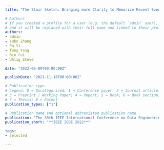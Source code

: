```yaml
---
title: "The Stair Sketch: Bringing more Clarity to Memorize Recent Events"

# Authors
# If you created a profile for a user (e.g. the default `admin` user), write the username (folder name) here 
# and it will be replaced with their full name and linked to their profile.
authors:
- admin
- Yubo Zhang
- Pu Yi
- Tong Yang
- Bin Cui
- Uhlig Steve

date: "2022-05-09T00:00:00Z"

publishDate: "2021-11-18T00:00:00Z"

# Publication type.
# Legend: 0 = Uncategorized; 1 = Conference paper; 2 = Journal article;
# 3 = Preprint / Working Paper; 4 = Report; 5 = Book; 6 = Book section;
# 7 = Thesis; 8 = Patent
publication_types: ["1"]

# Publication name and optional abbreviated publication name.
publication: "The 38th IEEE International Conference on Data Engineering"
publication_short: "**IEEE ICDE 2022**"

tags:
- selected

---
```

